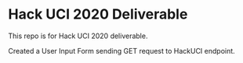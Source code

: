 # Hack UCI 2020 Deliverable

This repo is for Hack UCI 2020 deliverable.

Created a User Input Form sending GET request to HackUCI endpoint.
